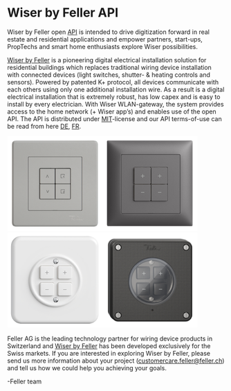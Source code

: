 # Wiser by Feller API

Wiser by Feller open [API](https://feller-ag.github.io/wiser-api/) is intended to drive digitization forward in real estate and residential applications and empower partners, start-ups, PropTechs and smart home enthusiasts explore Wiser possibilities.

[Wiser by Feller](http://wiser.feller.ch) is a pioneering digital electrical installation solution for residential buildings which replaces traditional wiring device installation with connected devices (light switches, shutter- & heating controls and sensors).  Powered by patented K+ protocol, all devices communicate with each others using only one additional installation wire. As a result is a digital electrical installation that is extremely robust, has low capex and is easy to install by every electrician. With Wiser WLAN-gateway, the system provides access to the home network (+ Wiser app’s) and enables use of the open API. The API is distributed under [MIT](https://github.com/Feller-AG/wiser-api/blob/main/LICENSE)-license and our API terms-of-use can be read from here [DE](https://wiser-cdn.feller.ch/media/documents/Allgemeine_Lizenz_und_Nutzungsbedingungen_de.pdf), [FR](https://wiser-cdn.feller.ch/media/documents/Allgemeine_Lizenz_und_Nutzungsbedingungen_fr.pdf).

<img src="edizio_liv.png" width="220"><img src="edizio_due.png" width="220"><img src="standard_due.png" width="220"><img src="nevo.png" width="220">

Feller AG is the leading technology partner for wiring device products in Switzerland and [Wiser by Feller](http://wiser.feller.ch) has been developed exclusively for the Swiss markets. If you are interested in exploring Wiser by Feller, please send us more information about your project (customercare.feller@feller.ch) and tell us how we could help you achieving your goals.

-Feller team
